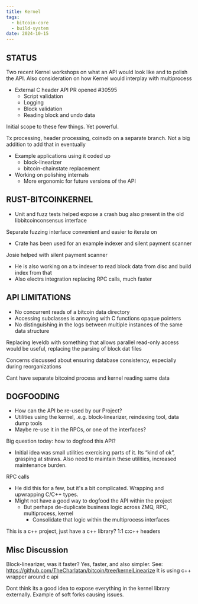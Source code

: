```yaml
---
title: Kernel
tags:
  - bitcoin-core
  - build-system
date: 2024-10-15
---
```

## STATUS

Two recent Kernel workshops on what an API would look like and to polish the API. Also consideration on how Kernel would interplay with multiprocess

- External C header API PR opened #30595
  - Script validation
  - Logging
  - Block validation
  - Reading block and undo data

Initial scope to these few things. Yet powerful.

Tx processing, header processing, coinsdb on a separate branch. Not a big addition to add that in eventually

- Example applications using it coded up
  - block-linearizer
  - bitcoin-chainstate replacement
- Working on polishing internals
  - More ergonomic for future versions of the API

## RUST-BITCOINKERNEL 

- Unit and fuzz tests helped expose a crash bug also present in the old libbitcoinconsensus interface

Separate fuzzing interface convenient and easier to iterate on

- Crate has been used for an example indexer and silent payment scanner

Josie helped with silent payment scanner

- He is also working on a tx indexer to read block data from disc and build index from that
- Also electrs integration replacing RPC calls, much faster

## API LIMITATIONS

- No concurrent reads of a bitcoin data directory
- Accessing subclasses is annoying with C functions opaque pointers
- No distinguishing in the logs between multiple instances of the same data structure

Replacing leveldb with something that allows parallel read-only access would be useful, replacing the parsing of block dat files

Concerns discussed about ensuring database consistency, especially during reorganizations

Cant have separate bitcoind process and kernel reading same data

## DOGFOODING

- How can the API be re-used by our Project?
- Utilities using the kernel, .e.g. block-linearizer, reindexing tool, data dump tools
- Maybe re-use it in the RPCs, or one of the interfaces?

Big question today: how to dogfood this API?

- Initial idea was small utilities exercising parts of it. Its “kind of ok”, grasping at straws. Also need to maintain these utilities, increased maintenance burden.

RPC calls

- He did this for a few, but it's a bit complicated. Wrapping and upwrapping C/C++ types.
- Might not have a good way to dogfood the API within the project
  - But perhaps de-duplicate business logic across ZMQ, RPC, multiprocess, kernel
    - Consolidate that logic within the multiprocess interfaces

This is a c++ project, just have a c++ library?
1:1 c:c++ headers

## Misc Discussion

Block-linearizer, was it faster? Yes, faster, and also simpler.
See: https://github.com/TheCharlatan/bitcoin/tree/kernelLinearize 
It is using c++ wrapper around c api

Dont think its a good idea to expose everything in the kernel library externally. Example of soft forks causing issues.
